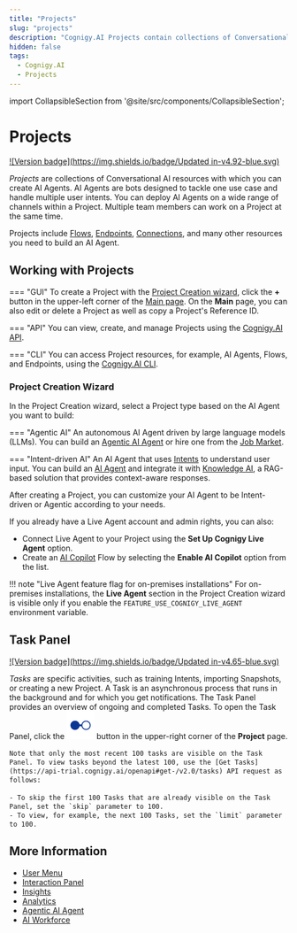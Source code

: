 ```yaml
---
title: "Projects"
slug: "projects"
description: "Cognigy.AI Projects contain collections of Conversational AI resources, including Flows, Lexicons, Endpoints, and other resources. You can collaborate on a given Project with multiple team members."
hidden: false
tags:
  - Cognigy.AI
  - Projects
---
```

import CollapsibleSection from '@site/src/components/CollapsibleSection';


# Projects

[![Version badge](https://img.shields.io/badge/Updated in-v4.92-blue.svg)](../../release-notes/4.92.md)

_Projects_ are collections of Conversational AI resources with which you can create AI Agents. AI Agents are bots designed to tackle one use case and handle multiple user intents. You can deploy AI Agents on a wide range of channels within a Project. Multiple team members can work on a Project at the same time.

Projects include [Flows](../build/flows/overview.md), [Endpoints](../deploy/endpoints/overview.md), [Connections](connections.md), and many other resources you need to build an AI Agent.

## Working with Projects

=== "GUI"
    To create a Project with the [Project Creation wizard](#project-creation-wizard), click the **+** button in the upper-left corner of the [Main page](../overview/user-interface/main-page.md). On the **Main** page, you can also edit or delete a Project as well as copy a Project's Reference ID.

=== "API"
    You can view, create, and manage Projects using the [Cognigy.AI API](https://api-dev.cognigy.ai/openapi#get-/v2.0/projects).

=== "CLI"
    You can access Project resources, for example, AI Agents, Flows, and Endpoints, using the [Cognigy.AI CLI](https://github.com/Cognigy/Cognigy-CLI?tab=readme-ov-file#cognigy-command-line-interface-cli).

### Project Creation Wizard

In the Project Creation wizard, select a Project type based on the AI Agent you want to build:

=== "Agentic AI"
    An autonomous AI Agent driven by large language models (LLMs). You can build an [Agentic AI Agent](../empower/agentic-ai/getting-started.md) or hire one from the [Job Market](../empower/agentic-ai/overview.md#job-market).

=== "Intent-driven AI"
    An AI Agent that uses [Intents](../empower/nlu/intents/ml-intents.md) to understand user input. You can build an [AI Agent](../../ai/overview/getting-started-with-digital-agent.md) and integrate it with [Knowledge AI](../empower/knowledge-ai/overview.md), a RAG-based solution that provides context-aware responses.

After creating a Project, you can customize your AI Agent to be Intent-driven or Agentic according to your needs.

If you already have a Live Agent account and admin rights, you can also:

- Connect Live Agent to your Project using the **Set Up Cognigy Live Agent** option.
- Create an [AI Copilot](../../ai-copilot/overview.md) Flow by selecting the **Enable AI Copilot** option from the list.

!!! note "Live Agent feature flag for on-premises installations"
    For on-premises installations, the **Live Agent** section in the Project Creation wizard is visible only if you enable the `FEATURE_USE_COGNIGY_LIVE_AGENT` environment variable.

## Task Panel

[![Version badge](https://img.shields.io/badge/Updated in-v4.65-blue.svg)](../../release-notes/4.65.md)

_Tasks_ are specific activities, such as training Intents, importing Snapshots, or creating a new Project. A Task is an asynchronous process that runs in the background and for which you get notifications. The Task Panel provides an overview of ongoing and completed Tasks. To open the Task Panel, click the ![task-menu](../../../static/img/_assets/icons/task-menu.svg) button in the upper-right corner of the **Project** page. 

<CollapsibleSection title="View Tasks">

    Note that only the most recent 100 tasks are visible on the Task Panel. To view tasks beyond the latest 100, use the [Get Tasks](https://api-trial.cognigy.ai/openapi#get-/v2.0/tasks) API request as follows:

    - To skip the first 100 Tasks that are already visible on the Task Panel, set the `skip` parameter to 100.
    - To view, for example, the next 100 Tasks, set the `limit` parameter to 100.

</CollapsibleSection>


## More Information

- [User Menu](../administer/user-menu/overview.md)
- [Interaction Panel](../test/interaction-panel/overview.md)
- [Insights](../../insights/overview.md)
- [Analytics](../analyze/overview.md)
- [Agentic AI Agent](../empower/agentic-ai/overview.md)
- [AI Workforce](../../ai/overview/ai-workforce.md)
